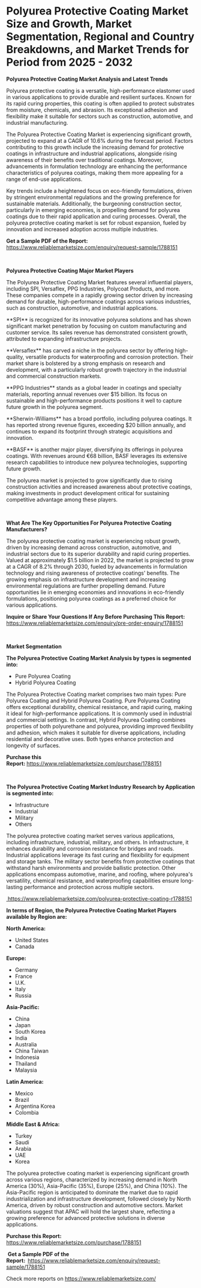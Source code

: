 <p><h1>Polyurea Protective Coating Market Size and Growth, Market Segmentation, Regional and Country Breakdowns, and Market Trends for Period from 2025 -  2032</h1></p><p><strong>Polyurea Protective Coating Market Analysis and Latest Trends</strong></p>
<p><p>Polyurea protective coating is a versatile, high-performance elastomer used in various applications to provide durable and resilient surfaces. Known for its rapid curing properties, this coating is often applied to protect substrates from moisture, chemicals, and abrasion. Its exceptional adhesion and flexibility make it suitable for sectors such as construction, automotive, and industrial manufacturing.</p><p>The Polyurea Protective Coating Market is experiencing significant growth, projected to expand at a CAGR of 10.6% during the forecast period. Factors contributing to this growth include the increasing demand for protective coatings in infrastructure and industrial applications, alongside rising awareness of their benefits over traditional coatings. Moreover, advancements in formulation technology are enhancing the performance characteristics of polyurea coatings, making them more appealing for a range of end-use applications.</p><p>Key trends include a heightened focus on eco-friendly formulations, driven by stringent environmental regulations and the growing preference for sustainable materials. Additionally, the burgeoning construction sector, particularly in emerging economies, is propelling demand for polyurea coatings due to their rapid application and curing processes. Overall, the polyurea protective coating market is set for robust expansion, fueled by innovation and increased adoption across multiple industries.</p></p>
<p><strong>Get a Sample PDF of the Report:&nbsp;</strong> <a href="https://www.reliablemarketsize.com/enquiry/request-sample/1788151?utm_campaign=1131&utm_medium=2&utm_source=Github&utm_content=ia&utm_term=30012025&utm_id=polyurea-protective-coating">https://www.reliablemarketsize.com/enquiry/request-sample/1788151</a></p>
<p>&nbsp;</p>
<p><strong>Polyurea Protective Coating Major Market Players</strong></p>
<p><p>The Polyurea Protective Coating Market features several influential players, including SPI, Versaflex, PPG Industries, Polycoat Products, and more. These companies compete in a rapidly growing sector driven by increasing demand for durable, high-performance coatings across various industries, such as construction, automotive, and industrial applications.</p><p>**SPI** is recognized for its innovative polyurea solutions and has shown significant market penetration by focusing on custom manufacturing and customer service. Its sales revenue has demonstrated consistent growth, attributed to expanding infrastructure projects.</p><p>**Versaflex** has carved a niche in the polyurea sector by offering high-quality, versatile products for waterproofing and corrosion protection. Their market share is bolstered by a strong emphasis on research and development, with a particularly robust growth trajectory in the industrial and commercial construction markets.</p><p>**PPG Industries** stands as a global leader in coatings and specialty materials, reporting annual revenues over $15 billion. Its focus on sustainable and high-performance products positions it well to capture future growth in the polyurea segment.</p><p>**Sherwin-Williams** has a broad portfolio, including polyurea coatings. It has reported strong revenue figures, exceeding $20 billion annually, and continues to expand its footprint through strategic acquisitions and innovation.</p><p>**BASF** is another major player, diversifying its offerings in polyurea coatings. With revenues around €68 billion, BASF leverages its extensive research capabilities to introduce new polyurea technologies, supporting future growth.</p><p>The polyurea market is projected to grow significantly due to rising construction activities and increased awareness about protective coatings, making investments in product development critical for sustaining competitive advantage among these players.</p></p>
<p>&nbsp;</p>
<p><strong>What Are The Key Opportunities For Polyurea Protective Coating Manufacturers?</strong></p>
<p><p>The polyurea protective coating market is experiencing robust growth, driven by increasing demand across construction, automotive, and industrial sectors due to its superior durability and rapid curing properties. Valued at approximately $1.5 billion in 2022, the market is projected to grow at a CAGR of 8.2% through 2030, fueled by advancements in formulation technology and rising awareness of protective coatings' benefits. The growing emphasis on infrastructure development and increasing environmental regulations are further propelling demand. Future opportunities lie in emerging economies and innovations in eco-friendly formulations, positioning polyurea coatings as a preferred choice for various applications.</p></p>
<p><strong>Inquire or Share Your Questions If Any Before Purchasing This Report:</strong> <a href="https://www.reliablemarketsize.com/enquiry/pre-order-enquiry/1788151?utm_campaign=1131&utm_medium=2&utm_source=Github&utm_content=ia&utm_term=30012025&utm_id=polyurea-protective-coating">https://www.reliablemarketsize.com/enquiry/pre-order-enquiry/1788151</a></p>
<p>&nbsp;</p>
<p><strong>Market Segmentation</strong></p>
<p><strong>The Polyurea Protective Coating Market Analysis by types is segmented into:</strong></p>
<p><ul><li>Pure Polyurea Coating</li><li>Hybrid Polyurea Coating</li></ul></p>
<p><p>The Polyurea Protective Coating market comprises two main types: Pure Polyurea Coating and Hybrid Polyurea Coating. Pure Polyurea Coating offers exceptional durability, chemical resistance, and rapid curing, making it ideal for high-performance applications. It is commonly used in industrial and commercial settings. In contrast, Hybrid Polyurea Coating combines properties of both polyurethane and polyurea, providing improved flexibility and adhesion, which makes it suitable for diverse applications, including residential and decorative uses. Both types enhance protection and longevity of surfaces.</p></p>
<p><strong>Purchase this Report:&nbsp;</strong><a href="https://www.reliablemarketsize.com/purchase/1788151?utm_campaign=1131&utm_medium=2&utm_source=Github&utm_content=ia&utm_term=30012025&utm_id=polyurea-protective-coating">https://www.reliablemarketsize.com/purchase/1788151</a></p>
<p>&nbsp;</p>
<p><strong>The Polyurea Protective Coating Market Industry Research by Application is segmented into:</strong></p>
<p><ul><li>Infrastructure</li><li>Industrial</li><li>Military</li><li>Others</li></ul></p>
<p><p>The polyurea protective coating market serves various applications, including infrastructure, industrial, military, and others. In infrastructure, it enhances durability and corrosion resistance for bridges and roads. Industrial applications leverage its fast curing and flexibility for equipment and storage tanks. The military sector benefits from protective coatings that withstand harsh environments and provide ballistic protection. Other applications encompass automotive, marine, and roofing, where polyurea's versatility, chemical resistance, and waterproofing capabilities ensure long-lasting performance and protection across multiple sectors.</p></p>
<p><a href="https://www.reliablemarketsize.com/polyurea-protective-coating-r1788151?utm_campaign=1131&utm_medium=2&utm_source=Github&utm_content=ia&utm_term=30012025&utm_id=polyurea-protective-coating">&nbsp;https://www.reliablemarketsize.com/polyurea-protective-coating-r1788151</a></p>
<p><strong>In terms of Region, the Polyurea Protective Coating Market Players available by Region are:</strong></p>
<p>
    <p> <strong> North America: </strong>
        <ul>
            <li>United States</li>
            <li>Canada</li>
        </ul>
        </p> 
    <p> <strong> Europe: </strong>
        <ul>
            <li>Germany</li>
            <li>France</li>
            <li>U.K.</li>
            <li>Italy</li>
            <li>Russia</li>
        </ul>
        </p> 
    <p> <strong> Asia-Pacific: </strong>
        <ul>
            <li>China</li>
            <li>Japan</li>
            <li>South Korea</li>
            <li>India</li>
            <li>Australia</li>
            <li>China Taiwan</li>
            <li>Indonesia</li>
            <li>Thailand</li>
            <li>Malaysia</li>
        </ul>
        </p> 
    <p> <strong> Latin America: </strong>
        <ul>
            <li>Mexico</li>
            <li>Brazil</li>
            <li>Argentina Korea</li>
            <li>Colombia</li>
        </ul>
        </p> 
    <p> <strong> Middle East & Africa: </strong>
        <ul>
            <li>Turkey</li>
            <li>Saudi</li>
            <li>Arabia</li>
            <li>UAE</li>
            <li>Korea</li>
        </ul>
    </p>
    </p>
<p><p>The polyurea protective coating market is experiencing significant growth across various regions, characterized by increasing demand in North America (30%), Asia-Pacific (35%), Europe (25%), and China (10%). The Asia-Pacific region is anticipated to dominate the market due to rapid industrialization and infrastructure development, followed closely by North America, driven by robust construction and automotive sectors. Market valuations suggest that APAC will hold the largest share, reflecting a growing preference for advanced protective solutions in diverse applications.</p></p>
<p><strong>Purchase this Report: </strong><a href="https://www.reliablemarketsize.com/purchase/1788151?utm_campaign=1131&utm_medium=2&utm_source=Github&utm_content=ia&utm_term=30012025&utm_id=polyurea-protective-coating">https://www.reliablemarketsize.com/purchase/1788151</a></p>
<p>&nbsp;<strong>Get a Sample PDF of the Report:&nbsp;&nbsp;</strong><a href="https://www.reliablemarketsize.com/enquiry/request-sample/1788151?utm_campaign=1131&utm_medium=2&utm_source=Github&utm_content=ia&utm_term=30012025&utm_id=polyurea-protective-coating">https://www.reliablemarketsize.com/enquiry/request-sample/1788151</a></p>
<p><strong></strong></p>
<p>Check more reports on <a href="https://www.reliablemarketsize.com/?utm_campaign=1131&utm_medium=2&utm_source=Github&utm_content=ia&utm_term=30012025&utm_id=polyurea-protective-coating">https://www.reliablemarketsize.com/</a></p>